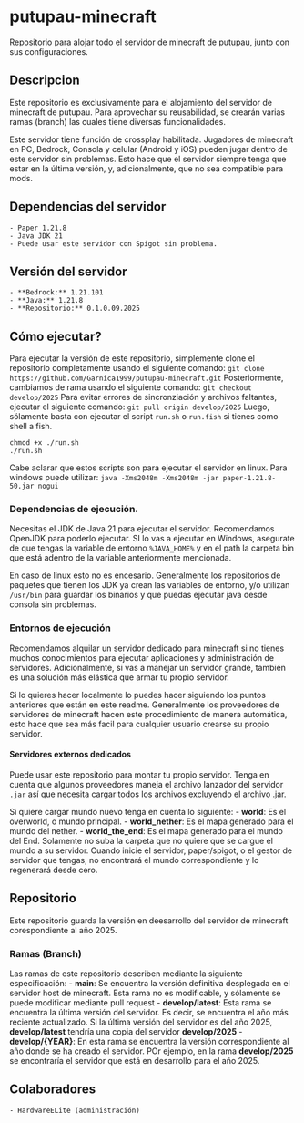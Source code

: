 # putupau-minecraft
Repositorio para alojar todo el servidor de minecraft de putupau, junto con sus configuraciones.

## Descripcion
Este repositorio es exclusivamente para el alojamiento del servidor de minecraft de putupau. Para aprovechar su reusabilidad, se crearán varias ramas (branch) las cuales tiene diversas funcionalidades.

Este servidor tiene función de crossplay habilitada. Jugadores de minecraft en PC, Bedrock, Consola y celular (Android y iOS) pueden jugar dentro de este servidor sin problemas. Esto hace que el servidor siempre tenga que estar en la última versión, y, adicionalmente, que no sea compatible para mods.

## Dependencias del servidor
    - Paper 1.21.8
    - Java JDK 21
    - Puede usar este servidor con Spigot sin problema.

## Versión del servidor
    - **Bedrock:** 1.21.101
    - **Java:** 1.21.8
    - **Repositorio:** 0.1.0.09.2025
    
## Cómo ejecutar?
Para ejecutar la versión de este repositorio, simplemente clone el repositorio completamente usando el siguiente comando:
`git clone https://github.com/Garnica1999/putupau-minecraft.git`
Posteriormente, cambiamos de rama usando el siguiente comando:
`git checkout develop/2025`
Para evitar errores de sincronziación y archivos faltantes, ejecutar el siguiente comando:
`git pull origin develop/2025`
Luego, sólamente basta con ejecutar el script `run.sh` o `run.fish` si tienes como shell a fish.
```
chmod +x ./run.sh
./run.sh
```
Cabe aclarar que estos scripts son para ejecutar el servidor en linux. Para windows puede utilizar:
`java -Xms2048m -Xms2048m -jar paper-1.21.8-50.jar nogui`

### Dependencias de ejecución.
Necesitas el JDK de Java 21 para ejecutar el servidor. Recomendamos OpenJDK para poderlo ejecutar. SI lo vas a ejecutar en Windows, asegurate de que tengas la variable de entorno `%JAVA_HOME%` y en el path la carpeta bin que está adentro de la variable anteriormente mencionada.

En caso de linux esto no es encesario. Generalmente los repositorios de paquetes que tienen los JDK ya crean las variables de entorno, y/o utilizan `/usr/bin` para guardar los binarios y que puedas ejecutar java desde consola sin problemas.

### Entornos de ejecución
Recomendamos alquilar un servidor dedicado para minecraft si no tienes muchos conocimientos para ejecutar aplicaciones y administración de servidores. Adicionalmente, si vas a manejar un servidor grande, también es una solución más elástica que armar tu propio servidor.

Si lo quieres hacer localmente lo puedes hacer siguiendo los puntos anteriores que están en este readme. Generalmente los proveedores de servidores de minecraft hacen este procedimiento de manera automática, esto hace que sea más facil para cualquier usuario crearse su propio servidor.

#### Servidores externos dedicados

Puede usar este repositorio para montar tu propio servidor. Tenga en cuenta que algunos proveedores maneja el archivo lanzador del servidor `.jar` así que necesita cargar todos los archivos excluyendo el archivo .jar.

Si quiere cargar mundo nuevo tenga en cuenta lo siguiente:
    - **world**: Es el overworld, o mundo principal.
    - **world_nether**: Es el mapa generado para el mundo del nether.
    - **world_the_end**: Es el mapa generado para el mundo del End.
Solamente no suba la carpeta que no quiere que se cargue el mundo a su servidor. Cuando inicie el servidor, paper/spigot, o el gestor de servidor que tengas, no encontrará el mundo correspondiente y lo regenerará desde cero.

## Repositorio
Este repositorio guarda la versión en deesarrollo del servidor de minecraft corespondiente al año 2025.
    
### Ramas (Branch)
Las ramas de este repositorio describen mediante la siguiente especificación:
    - **main**: Se encuentra la versión definitiva desplegada en el servidor host de minecraft. Esta rama no es modificable, y sólamente se puede modificar mediante pull request
    - **develop/latest**: Esta rama se encuentra la última versión del servidor. Es decir, se encuentra el año más reciente actualizado. Si la última versión del servidor es del año 2025, **develop/latest** tendría una copia del servidor **develop/2025**
    - **develop/{YEAR}**: En esta rama se encuentra la versión correspondiente al año donde se ha creado el servidor. POr ejemplo, en la rama **develop/2025** se encontraría el servidor que está en desarrollo para el año 2025.

## Colaboradores
    - HardwareELite (administración)

